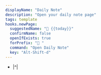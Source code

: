 ```yaml
---
displayName: "Daily Note"
description: "Open your daily note page"
tags: template
hooks.newPage:
  suggestedName: "📅 {{today}}"
  confirmName: false
  openIfExists: true
  forPrefix: "📅 "
  command: "Open Daily Note"
  key: "Alt-Shift-d"
---
```

* |^|